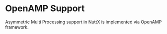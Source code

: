 OpenAMP Support
===============

Asymmetric Multi Processing support in NuttX is implemented via
[OpenAMP](https://www.openampproject.org/) framework.
